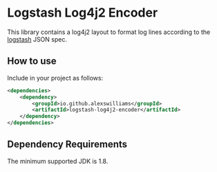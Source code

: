 # Logstash Log4j2 Encoder

This library contains a log4j2 layout to format log lines according to the [logstash](http://logstash.net) JSON spec.

## How to use

Include in your project as follows:
```xml
<dependencies>
    <dependency>
        <groupId>io.github.alexswilliams</groupId>
        <artifactId>logstash-log4j2-encoder</artifactId>
    </dependency>
</dependencies>
```

## Dependency Requirements

The minimum supported JDK is 1.8.

